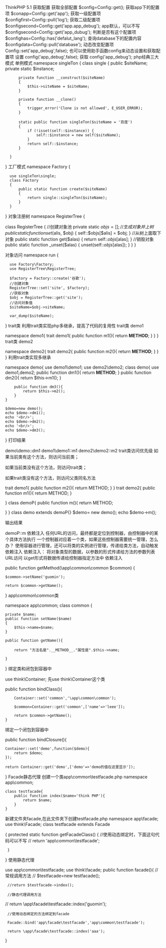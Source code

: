 ThinkPHP 5.1
获取配置
获取全部配置 $config=Config::get();
获取app下的配置项 $conapp=Config::get('app');
获取一级配置项 $configfirst=Config::pull('log');
获取二级配置项 $configsecond=Config::get('app.app_debug');
app默认，可以不写 $configsecond=Config::get('app_dubug');
判断是否有这个配置项 $confighas=Config::has('defalut_lang');
查询database下的配置内容 $configdata=Config::pull('database');
动态改变配置项 Config::set('app_debug',false);
也可以使用助手函数config来动态设置和获取配置项
设置 config('app_debug',false);
获取 config('app_debug');
php经典三大模式
单例模式 namespace singleTon { class single { public $siteName; private static $instance;

          private function __construct($siteName)
          {
              $this->siteName = $siteName;
          }
  
          private function __clone()
          {
              trigger_error('Clone is not allowed', E_USER_ERROR);
          }
  
          static public function singleTon($siteName = '百度')
          {
              if (!isset(self::$instance)) {
                  self::$instance = new self($siteName);
              }
              return self::$instance;
          }
  
      }
  }
工厂模式 namespace Factory {

      use singleTon\single;
      class Factory
      {
          public static function create($siteName)
          {
              return single::singleTon($siteName);
          }
      }
  }
对象注册树 namespace RegisterTree {

  class RegisterTree
  {
      //创建对象池
      private static $objs = [];
      //生成对象并上树
      public static function set($alis, $obj)
      {
          self::$objs[$alis] = $obj;
      }
      //从树上面取下对象
      public static function get($alas)
      {
          return self::$objs[$alas];
      }
      //销毁对象
      public static function _unset($alas)
      {
          unset(self::$objs[$alas]);
      }
  }
}

对象访问 namespace run {

      use Factory\Factory;
      use RegisterTree\RegisterTree;
  
      $factory = Factory::create('谷歌');
      //创建对象
      RegisterTree::set('site', $factory);
      //获取对象
      $obj = RegisterTree::get('site');
      //访问对象值
      $siteName=$obj->siteName;
  
      var_dump($siteName);
  }
trait类
利用trait类实现php多继承，提高了代码的复用性 trait类 demo1

namespace demo1{
    trait demo1{
        public function m1(){
            return __METHOD__;
        }
    }
}
trait类 demo2

namespace demo2{
    trait demo2{
        public function m2(){
            return __METHOD__;
        }
    }
}
利用trait类实现多继承

namespace demo{
    use demo1\demo1;
    use demo2\demo2;
    class demo{
        use demo1,demo2;
        public function dm1(){
            return __METHOD__;
        }
        public function dm2(){
            return $this->m1();
        }

        public function dm3(){
            return $this->m2();
        }
    }

    $demo=new demo();
    echo $demo->dm1();
    echo '<br/>';
    echo $demo->dm2();
    echo '<br/>';
    echo $demo->dm3();
}
打印结果

demo\demo::dm1
demo1\demo1::m1
demo2\demo2::m2
trait类访问优先级
如果当前类有这个方法，则访问当前类；

如果当前类没有这个方法，则访问trait类；

如果trait类没有这个方法，则访问父类同名方法

trait demo1{ public function m2(){ return METHOD; } } trait demo2{ public function m1(){ return METHOD; }

} class demoP{ public function m(){ return METHOD;

 }
} class demo extends demoP{} $demo= new demo(); echo $demo->m();

输出结果

demoP::m
依赖注入
任何URL的访问，最终都是定位到控制器，由控制器中的某个具体方法执行
一个控制器对应着一个类，如果这些控制器需要统一管理，怎么办？
使用容器进行管理，还可以将类的实例进行管理，传递给类方法，自动触发依赖注入
依赖注入： 将对象类型的数据，以参数的形式传递给方法的参数列表
URL访问 以get形式将数据传递给控制器指定方法中
依赖注入

public function getMethod(\app\common\common $common)
{

    $common->setName('guomin');

    return $common->getName();

}
app\common\common类

namespace app\common;
class common
{

    private $name;
    public function setName($name)
    {
        $this->name=$name;
    }

    public function getName(){

        return "方法名是".__METHOD__."属性是".$this->name;

    }
}
绑定类和闭包到容器中

use think\Container;
先use think\Container这个类

public function bindClass(){


        Container::set('common','\app\common\common');

        $common=Container::get('common',['name'=>'leee']);

        return $common->getName();
    }
绑定一个闭包到容器中

public function bindClosure(){

    Container::set('demo',function($demo){
        return $demo;
    });

    return Container::get('demo',['demo'=>'demo的值在这里显示']);
}
Facade静态代理
创建一个类app\common\testfacade.php namespace app\common;

 	class testfacade{
 	    public function index($name='think PHP'){
 	        return $name;
 	    }
 	}
新建文件夹facade,在此文件夹下创建testfacade.php namespace app\facade; use think\Facade; class testfacade extends Facade

 {
     protected static function getFacadeClass()
     {
         //使用动态绑定时，下面这句代码可以不写
      //   return 'app\common\testfacade';
 
     }
 }
使用静态代理

 use app\common\testfacade;
 use think\facade; 
 public function facade(){
     //常规调用方法
    // $testfacade=new testfacade();

     //return $testfacade->index();

     //静态代理调用方法

   // return \app\facade\testfacade::index('guomin');

     //使用动态绑定的方法绑定到facade

     Facade::bind('app\facade\testfacade','app\common\testfacade');

     return \app\facade\testfacade::index('aaa');
 		
  }

